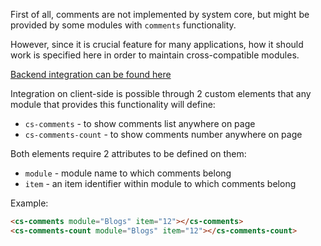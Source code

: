 First of all, comments are not implemented by system core, but might be provided by some modules with `comments` functionality.

However, since it is crucial feature for many applications, how it should work is specified here in order to maintain cross-compatible modules.

[Backend integration can be found here](/docs/backend-advanced/Comments.md)

Integration on client-side is possible through 2 custom elements that any module that provides this functionality will define:
* `cs-comments` - to show comments list anywhere on page
* `cs-comments-count` - to show comments number anywhere on page

Both elements require 2 attributes to be defined on them:
* `module` - module name to which comments belong
* `item` - an item identifier within module to which comments belong

Example:
```html
<cs-comments module="Blogs" item="12"></cs-comments>
<cs-comments-count module="Blogs" item="12"></cs-comments-count>
```
